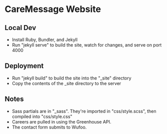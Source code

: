 # CareMessage Website

## Local Dev
* Install Ruby, Bundler, and Jekyll
* Run "jekyll serve" to build the site, watch for changes, and serve on port 4000

## Deployment
* Run "jekyll build" to build the site into the "\_site" directory
* Copy the contents of the \_site directory to the server

## Notes
* Sass partials are in "\_sass". They're imported in "css/style.scss", then compiled into "css/style.css"
* Careers are pulled in using the Greenhouse API.
* The contact form submits to Wufoo.
